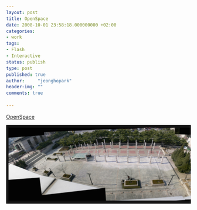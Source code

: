 ```yaml
---
layout: post
title: OpenSpace
date: 2008-10-01 23:58:18.000000000 +02:00
categories:
- work
tags:
- Flash
- Interactive
status: publish
type: post
published: true
author:     "jeonghopark"
header-img: ""
comments: true

---
```

[OpenSpace](http://jeonghopark.de/work/openspace/openspace_flash.html)

![/assets/images/openspace_01.jpg](/assets/images/openspace_01.jpg)